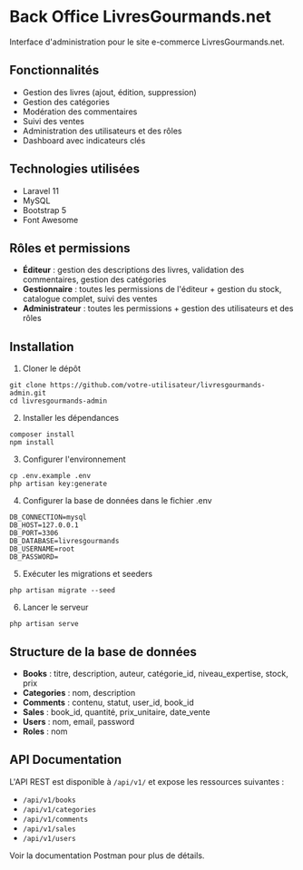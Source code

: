 # Back Office LivresGourmands.net

Interface d'administration pour le site e-commerce LivresGourmands.net.

## Fonctionnalités

- Gestion des livres (ajout, édition, suppression)
- Gestion des catégories
- Modération des commentaires
- Suivi des ventes
- Administration des utilisateurs et des rôles
- Dashboard avec indicateurs clés

## Technologies utilisées

- Laravel 11
- MySQL
- Bootstrap 5
- Font Awesome

## Rôles et permissions

- **Éditeur** : gestion des descriptions des livres, validation des commentaires, gestion des catégories
- **Gestionnaire** : toutes les permissions de l'éditeur + gestion du stock, catalogue complet, suivi des ventes
- **Administrateur** : toutes les permissions + gestion des utilisateurs et des rôles

## Installation

1. Cloner le dépôt
```
git clone https://github.com/votre-utilisateur/livresgourmands-admin.git
cd livresgourmands-admin
```

2. Installer les dépendances
```
composer install
npm install
```

3. Configurer l'environnement
```
cp .env.example .env
php artisan key:generate
```

4. Configurer la base de données dans le fichier .env
```
DB_CONNECTION=mysql
DB_HOST=127.0.0.1
DB_PORT=3306
DB_DATABASE=livresgourmands
DB_USERNAME=root
DB_PASSWORD=
```

5. Exécuter les migrations et seeders
```
php artisan migrate --seed
```

6. Lancer le serveur
```
php artisan serve
```

## Structure de la base de données

- **Books** : titre, description, auteur, catégorie_id, niveau_expertise, stock, prix
- **Categories** : nom, description
- **Comments** : contenu, statut, user_id, book_id
- **Sales** : book_id, quantité, prix_unitaire, date_vente
- **Users** : nom, email, password
- **Roles** : nom

## API Documentation

L'API REST est disponible à `/api/v1/` et expose les ressources suivantes :

- `/api/v1/books`
- `/api/v1/categories`
- `/api/v1/comments`
- `/api/v1/sales`
- `/api/v1/users`

Voir la documentation Postman pour plus de détails.
